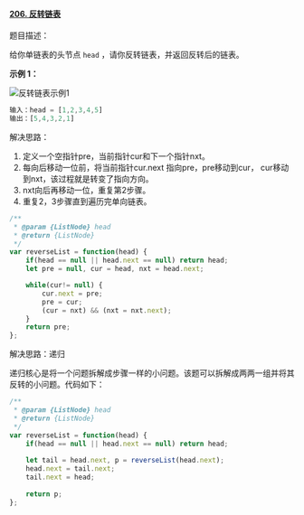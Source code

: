 #### [206. 反转链表](https://leetcode-cn.com/problems/reverse-linked-list/)

题目描述：

给你单链表的头节点 `head` ，请你反转链表，并返回反转后的链表。

**示例 1：**

![反转链表示例1](G:\frontend-studynotes\images\反转链表示例1.jpg)

```js
输入：head = [1,2,3,4,5]
输出：[5,4,3,2,1]
```



解决思路：

1. 定义一个空指针pre，当前指针cur和下一个指针nxt。
2. 每向后移动一位前，将当前指针cur.next 指向pre，pre移动到cur， cur移动到nxt，该过程就是转变了指向方向。
3. nxt向后再移动一位，重复第2步骤。
4. 重复2，3步骤直到遍历完单向链表。

```js
/**
 * @param {ListNode} head
 * @return {ListNode}
 */
var reverseList = function(head) {
    if(head == null || head.next == null) return head;
    let pre = null, cur = head, nxt = head.next;

    while(cur!= null) {
        cur.next = pre;
        pre = cur;
        (cur = nxt) && (nxt = nxt.next);
    }
    return pre;
};
```



解决思路：递归

递归核心是将一个问题拆解成步骤一样的小问题。该题可以拆解成两两一组并将其反转的小问题。代码如下：

```js
/**
 * @param {ListNode} head
 * @return {ListNode}
 */
var reverseList = function(head) {
    if(head == null || head.next == null) return head;
    
    let tail = head.next, p = reverseList(head.next);
    head.next = tail.next;
    tail.next = head;
    
    return p;
};
```

